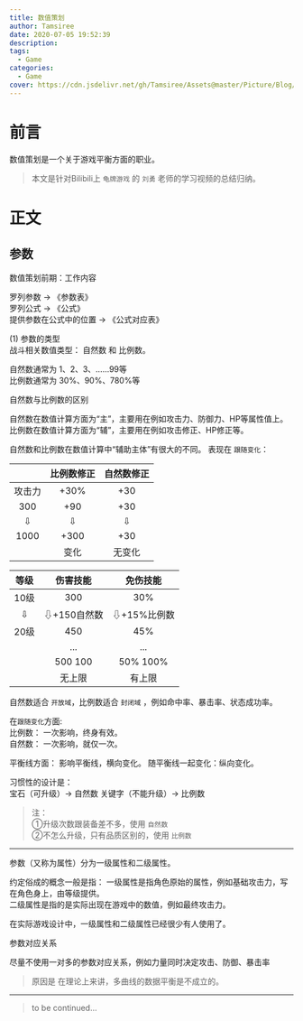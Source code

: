 ```yaml
---
title: 数值策划
author: Tamsiree
date: 2020-07-05 19:52:39
description:
tags:
  - Game
categories:
  - Game
cover: https://cdn.jsdelivr.net/gh/Tamsiree/Assets@master/Picture/Blog/Cover/dengpao.jpg
---
```

# 前言
数值策划是一个关于游戏平衡方面的职业。

> 本文是针对Bilibili上 `龟牌游戏` 的 `刘勇` 老师的学习视频的总结归纳。

# 正文
## 参数
数值策划前期：工作内容

罗列参数 → 《参数表》  
罗列公式 → 《公式》  
提供参数在公式中的位置 → 《公式对应表》

(1) 参数的类型  
战斗相关数值类型： 
自然数  和   比例数。

自然数通常为 1、2、3、……99等  
比例数通常为 30%、90%、780%等

自然数与比例数的区别  

自然数在数值计算方面为“主”，主要用在例如攻击力、防御力、HP等属性值上。  
比例数在数值计算方面为“辅”，主要用在例如攻击修正、HP修正等。

自然数和比例数在数值计算中“辅助主体”有很大的不同。
表现在 `跟随变化`：  

|  |比例数修正|自然数修正|
| :---: | :---: | :---: |
|攻击力|+30%|+30|
|300|+90|+30|
|⇩|⇩|⇩|
|1000|+300|+30|
||变化|无变化|

|等级|伤害技能|免伤技能|
| :---: | :---: | :---: |
|10级|300|30%|
|⇩|⇩+150自然数|⇩+15%比例数|
|20级|450|45%|
||...|...|
||500 100|50% 100%|
||无上限|有上限|

自然数适合 `开放域`，比例数适合 `封闭域`
，例如命中率、暴击率、状态成功率。

在`跟随变化`方面:  
比例数： 一次影响，终身有效。  
自然数： 一次影响，就仅一次。

平衡线方面：
影响平衡线，横向变化。
随平衡线一起变化：纵向变化。

习惯性的设计是：  
宝石（可升级）→ 自然数
关键字（不能升级）→ 比例数

> 注：  
> ①升级次数跟装备差不多，使用 `自然数`  
> ②不怎么升级，只有品质区别的，使用 `比例数`

---

参数（又称为属性）分为一级属性和二级属性。

约定俗成的概念一般是指：
一级属性是指角色原始的属性，例如基础攻击力，写在角色身上，由等级提供。  
二级属性是指的是实际出现在游戏中的数值，例如最终攻击力。

在实际游戏设计中，一级属性和二级属性已经很少有人使用了。

参数对应关系  

尽量不使用一对多的参数对应关系，例如力量同时决定攻击、防御、暴击率
> 原因是 在理论上来讲，多曲线的数据平衡是不成立的。


---
> to be continued...
